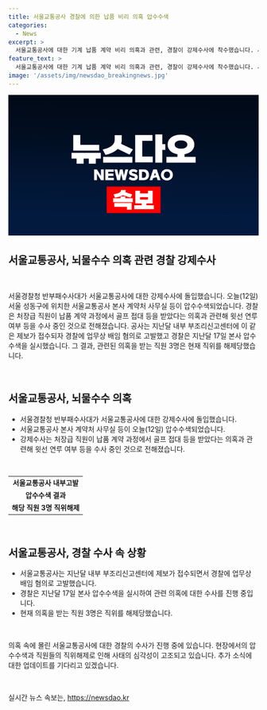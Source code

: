 ```yaml
---
title: 서울교통공사 경찰에 의한 납품 비리 의혹 압수수색
categories:
  - News
excerpt: >
  서울교통공사에 대한 기계 납품 계약 비리 의혹과 관련, 경찰이 강제수사에 착수했습니다. 서울경찰청 반부패수사대는 오늘(12일) 서울 성동구에 위치한 서울교통공사 본사 계약처 사무실 등을 압수수색했습니다. 경찰은 처장급 직원의 골프 접대 의혹과 윗선 연루 여부 등을 조사 중이며, 관련 의혹을 받는 직원 3명은 현재 직위해제 됐습니다. #서울교통공사 #뇌물수수 #압수수색
feature_text: >
  서울교통공사에 대한 기계 납품 계약 비리 의혹과 관련, 경찰이 강제수사에 착수했습니다. 서울경찰청 반부패수사대는 오늘(12일) 서울 성동구에 위치한 서울교통공사 본사 계약처 사무실 등을 압수수색했습니다. 경찰은 처장급 직원의 골프 접대 의혹과 윗선 연루 여부 등을 조사 중이며, 관련 의혹을 받는 직원 3명은 현재 직위해제 됐습니다. #서울교통공사 #뇌물수수 #압수수색
image: '/assets/img/newsdao_breakingnews.jpg'
---
```


<p><img src="/assets/img/newsdao_breakingnews.jpg" alt="implanttips 속보" /></p>

<h2>서울교통공사, 뇌물수수 의혹 관련 경찰 강제수사</h2>

<p data-ke-size="size16">&nbsp;</p>

<p>서울경찰청 반부패수사대가 서울교통공사에 대한 강제수사에 돌입했습니다. 오늘(12일) 서울 성동구에 위치한 서울교통공사 본사 계약처 사무실 등이 압수수색되었습니다. 경찰은 처장급 직원이 납품 계약 과정에서 골프 접대 등을 받았다는 의혹과 관련해 윗선 연루 여부 등을 수사 중인 것으로 전해졌습니다. 공사는 지난달 내부 부조리신고센터에 이 같은 제보가 접수되자 경찰에 업무상 배임 혐의로 고발했고 경찰은 지난달 17일 본사 압수수색을 실시했습니다. 그 결과, 관련된 의혹을 받는 직원 3명은 현재 직위를 해제당했습니다.</p>

<p data-ke-size="size16">&nbsp;</p>

<h2 data-ke-size="size26">서울교통공사, 뇌물수수 의혹</h2>

<ul>
    <li>서울경찰청 반부패수사대가 서울교통공사에 대한 강제수사에 돌입했습니다.</li>
    <li>서울교통공사 본사 계약처 사무실 등이 오늘(12일) 압수수색되었습니다.</li>
    <li>강제수사는 처장급 직원이 납품 계약 과정에서 골프 접대 등을 받았다는 의혹과 관련해 윗선 연루 여부 등을 수사 중인 것으로 전해졌습니다.</li>
</ul>

<p data-ke-size="size16">&nbsp;</p>

<table>
    <tbody>
        <tr>
            <td style="text-align: center; height: 17px;"><b>서울교통공사 내부고발</b></td>
        </tr>
        <tr>
            <td style="text-align: center; height: 17px;"><b>압수수색 결과</b></td>
        </tr>
        <tr>
            <td style="text-align: center; height: 17px;"><b>해당 직원 3명 직위해제</b></td>
        </tr>
    </tbody>
</table>

<p data-ke-size="size16">&nbsp;</p>

<h2 data-ke-size="size26">서울교통공사, 경찰 수사 속 상황</h2>

<ul>
    <li>서울교통공사는 지난달 내부 부조리신고센터에 제보가 접수되면서 경찰에 업무상 배임 혐의로 고발했습니다.</li>
    <li>경찰은 지난달 17일 본사 압수수색을 실시하여 관련 의혹에 대한 수사를 진행 중입니다.</li>
    <li>현재 의혹을 받는 직원 3명은 직위를 해제당했습니다.</li>
</ul>

<p data-ke-size="size16">&nbsp;</p>

<p>의혹 속에 몰린 서울교통공사에 대한 경찰의 수사가 진행 중에 있습니다. 현장에서의 압수수색과 직원들의 직위해제로 인해 사태의 심각성이 고조되고 있습니다. 추가 소식에 대한 업데이트를 기다리고 있겠습니다.</p>

<p data-ke-size="size16">&nbsp;</p>
실시간 뉴스 속보는, <a href="https://newsdao.kr" rel="dofollow">https://newsdao.kr</a>


